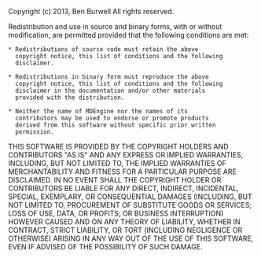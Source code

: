 Copyright (c) 2013, Ben Burwell
All rights reserved.

Redistribution and use in source and binary forms, with or without 
modification, are permitted provided that the following conditions 
are met:

	* Redistributions of source code must retain the above 
	  copyright notice, this list of conditions and the following 
	  disclaimer.

	* Redistributions in binary form must reproduce the above 
	  copyright notice, this list of conditions and the following 
	  disclaimer in the documentation and/or other materials 
	  provided with the distribution.

	* Neither the name of MDEngine nor the names of its 
	  contributors may be used to endorse or promote products 
	  derived from this software without specific prior written 
	  permission.

THIS SOFTWARE IS PROVIDED BY THE COPYRIGHT HOLDERS AND CONTRIBUTORS 
"AS IS" AND ANY EXPRESS OR IMPLIED WARRANTIES, INCLUDING, BUT NOT 
LIMITED TO, THE IMPLIED WARRANTIES OF MERCHANTABILITY AND FITNESS 
FOR A PARTICULAR PURPOSE ARE DISCLAIMED. IN NO EVENT SHALL THE 
COPYRIGHT HOLDER OR CONTRIBUTORS BE LIABLE FOR ANY DIRECT, 
INDIRECT, INCIDENTAL, SPECIAL, EXEMPLARY, OR CONSEQUENTIAL 
DAMAGES (INCLUDING, BUT NOT LIMITED TO, PROCUREMENT OF SUBSTITUTE 
GOODS OR SERVICES; LOSS OF USE, DATA, OR PROFITS; OR BUSINESS 
INTERRUPTION) HOWEVER CAUSED AND ON ANY THEORY OF LIABILITY, 
WHETHER IN CONTRACT, STRICT LIABILITY, OR TORT (INCLUDING 
NEGLIGENCE OR OTHERWISE) ARISING IN ANY WAY OUT OF THE USE OF THIS 
SOFTWARE, EVEN IF ADVISED OF THE POSSIBILITY OF SUCH DAMAGE.